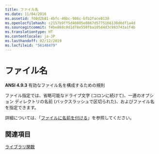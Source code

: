 ```yaml
---
title: ファイル名
ms.date: 11/04/2016
ms.assetid: f08d2b81-4bfc-49bc-986c-bfb2face8138
ms.openlocfilehash: c2157b9ff5d40805e0867d5775166138d6df1a4d
ms.sourcegitcommit: f4be868c0d1d78e550fba105d4d3c993743a1f4b
ms.translationtype: HT
ms.contentlocale: ja-JP
ms.lasthandoff: 02/12/2019
ms.locfileid: "56148479"
---
```

# <a name="filenames"></a>ファイル名

**ANSI 4.9.3** 有効なファイル名を構成するための規則

ファイル指定では、省略可能なドライブ文字 (コロンに続けて)、一連のオプション ディレクトリの名前 (バックスラッシュで区切られた)、およびファイル名を指定できます。

詳細については、「[ファイルに名前を付ける](/windows/desktop/FileIO/naming-a-file)」を参照してください。

## <a name="see-also"></a>関連項目

[ライブラリ関数](../c-language/library-functions.md)
